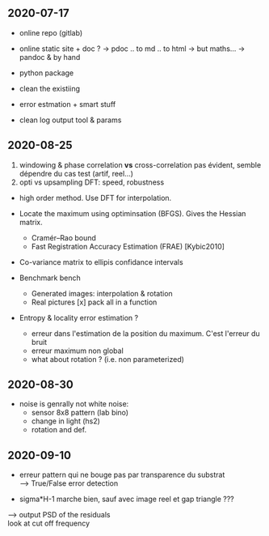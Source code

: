 ## 2020-07-17

- online repo (gitlab)
- online static site + doc ?
    -> pdoc .. to md .. to html
    -> but maths...
    -> pandoc & by hand

- python package
- clean the existiing
- error estmation + smart stuff
- clean log output tool & params


## 2020-08-25

1. windowing & phase correlation **vs** cross-correlation
    pas évident, semble dépendre du cas test (artif, reel...)
2. opti vs upsampling DFT: speed, robustness

- high order method. Use DFT for interpolation.
- Locate the maximum using optiminsation (BFGS). Gives the Hessian matrix.
  - Cramér–Rao bound
  - Fast Registration Accuracy Estimation (FRAE) [Kybic2010]
- Co-variance matrix to ellipis confidance intervals

- Benchmark bench
  - Generated images: interpolation & rotation
  - Real pictures
  [x] pack all in a function 

- Entropy & locality error estimation ?
  - erreur dans l'estimation de la position du maximum. C'est l'erreur du bruit
  - erreur maximum non global
  - what about rotation ? (i.e. non parameterized)

## 2020-08-30

- noise is genrally not white noise:
  - sensor 8x8 pattern (lab bino)
  - change in light (hs2)
  - rotation and def.


## 2020-09-10


- erreur pattern qui ne bouge pas par transparence du substrat  
  --> True/False error detection

- sigma*H-1 marche bien, sauf avec image reel et gap triangle
???

--> output PSD of the residuals  
look at cut off frequency




